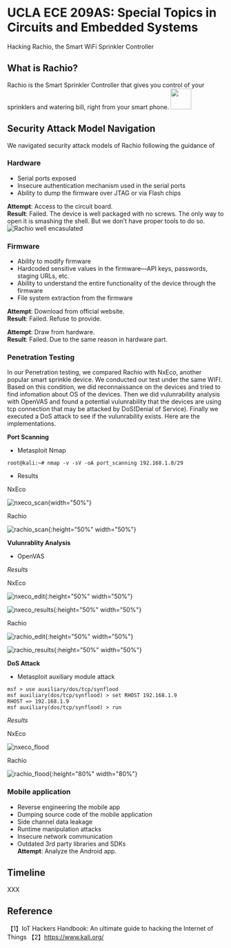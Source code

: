 # UCLA ECE 209AS: Special Topics in Circuits and Embedded Systems
Hacking Rachio, the Smart WiFi Sprinkler Controller

## What is Rachio?
Rachio is the Smart Sprinkler Controller that gives you control of your sprinklers and watering bill, right from your smart phone.
<img src="https://github.com/ffrqw/ECE209AS/blob/master/images/rachio.jpg?raw=true" width="48">

## Security Attack Model Navigation
We navigated security attack models of Rachio following the guidance of 
### Hardware  
- Serial ports exposed  
- Insecure authentication mechanism used in the serial ports  
- Ability to dump the firmware over JTAG or via Flash chips  

**Attempt**: Access to the circuit board.  
**Result**: Failed. The device is well packaged with no screws. The only way to open it is smashing the shell. But we don’t have proper tools to do so.  
![Rachio well encasulated]()

### Firmware
- Ability to modify firmware  
- Hardcoded sensitive values in the  firmware—API keys,
passwords, staging URLs, etc.  
- Ability to understand the entire functionality of the device
through the firmware  
- File system extraction from the firmware  

**Attempt**: Download from official website.  
**Result**: Failed. Refuse to provide.  

**Attempt**: Draw from hardware.  
**Result**: Failed. Due to the same reason in hardware part.  


### Penetration Testing 

In our Penetration testing, we compared Rachio with NxEco, another popular smart sprinkle device. We conducted our test under the same WIFI. Based on this condition, we did reconnaissance on the devices and tried to find infomation about OS of the devices. Then we did vulunrability analysis with OpenVAS and found a potential vulunrability that the devices are using tcp connection that may be attacked by DoS(Denial of Service). Finally we executed a DoS attack to see if the vulunrability exists.
Here are the implementations.

**Port Scanning**
- Metasploit Nmap  


```
root@kali:~# nmap -v -sV -oA port_scanning 192.168.1.0/29
```

- Results  

NxEco  

![nxeco_scan](https://github.com/ffrqw/ECE209AS/blob/master/images/nxeco_scan.png?raw=true){width="50%"}

Rachio  

![rachio_scan](https://github.com/ffrqw/ECE209AS/blob/master/images/rachio_scan.png?raw=true){:height="50%" width="50%"}

**Vulunrablity Analysis**
- OpenVAS

*Results*  

NxEco  

![nxeco_edit](https://github.com/ffrqw/ECE209AS/blob/master/images/nxeco_edit.png?raw=true){:height="50%" width="50%"}

![nxeco_results](https://github.com/ffrqw/ECE209AS/blob/master/images/nxeco.png?raw=true){:height="50%" width="50%"}

Rachio  

![rachio_edit](https://github.com/ffrqw/ECE209AS/blob/master/images/rachio_edit.png?raw=true){:height="50%" width="50%"}

![rachio_results](https://github.com/ffrqw/ECE209AS/blob/master/images/rachio.png?raw=true){:height="50%" width="50%"}


**DoS Attack**
- Metasploit auxiliary module attack

```
msf > use auxiliary/dos/tcp/synflood 
msf auxiliary(dos/tcp/synflood) > set RHOST 192.168.1.9
RHOST => 192.168.1.9
msf auxiliary(dos/tcp/synflood) > run
```
*Results*  

NxEco  

![nxeco_flood](https://github.com/ffrqw/ECE209AS/blob/master/images/nxeco_flood.png?raw=true)

Rachio  

![rachio_flood](https://github.com/ffrqw/ECE209AS/blob/master/images/rachio_flood.png?raw=true){:height="80%" width="80%"}


### Mobile application
- Reverse engineering the mobile app  
- Dumping source code of the mobile application  
- Side channel data leakage  
- Runtime manipulation attacks  
- Insecure network communication  
- Outdated 3rd party libraries and SDKs  
**Attempt**:
Analyze the Android app.

## Timeline
XXX
  
## Reference
【1】IoT Hackers Handbook: An ultimate guide to hacking the Internet of Things
【2】https://www.kali.org/
